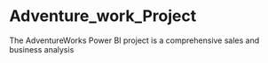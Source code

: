 # Adventure_work_Project
The AdventureWorks Power BI project is a comprehensive sales and business analysis
